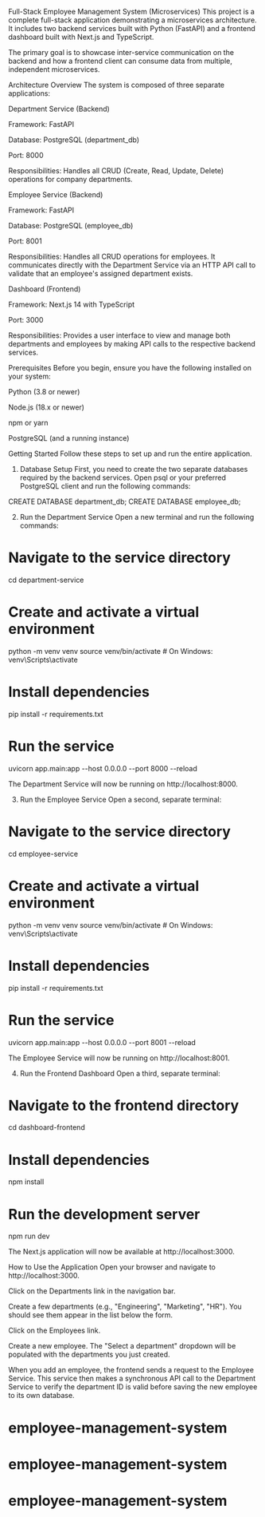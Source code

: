 Full-Stack Employee Management System (Microservices)
This project is a complete full-stack application demonstrating a microservices architecture. It includes two backend services built with Python (FastAPI) and a frontend dashboard built with Next.js and TypeScript.

The primary goal is to showcase inter-service communication on the backend and how a frontend client can consume data from multiple, independent microservices.

Architecture Overview
The system is composed of three separate applications:

Department Service (Backend)

Framework: FastAPI

Database: PostgreSQL (department_db)

Port: 8000

Responsibilities: Handles all CRUD (Create, Read, Update, Delete) operations for company departments.

Employee Service (Backend)

Framework: FastAPI

Database: PostgreSQL (employee_db)

Port: 8001

Responsibilities: Handles all CRUD operations for employees. It communicates directly with the Department Service via an HTTP API call to validate that an employee's assigned department exists.

Dashboard (Frontend)

Framework: Next.js 14 with TypeScript

Port: 3000

Responsibilities: Provides a user interface to view and manage both departments and employees by making API calls to the respective backend services.

Prerequisites
Before you begin, ensure you have the following installed on your system:

Python (3.8 or newer)

Node.js (18.x or newer)

npm or yarn

PostgreSQL (and a running instance)

Getting Started
Follow these steps to set up and run the entire application.

1. Database Setup
   First, you need to create the two separate databases required by the backend services. Open psql or your preferred PostgreSQL client and run the following commands:

CREATE DATABASE department_db;
CREATE DATABASE employee_db;

2. Run the Department Service
   Open a new terminal and run the following commands:

# Navigate to the service directory

cd department-service

# Create and activate a virtual environment

python -m venv venv
source venv/bin/activate # On Windows: venv\Scripts\activate

# Install dependencies

pip install -r requirements.txt

# Run the service

uvicorn app.main:app --host 0.0.0.0 --port 8000 --reload

The Department Service will now be running on http://localhost:8000.

3. Run the Employee Service
   Open a second, separate terminal:

# Navigate to the service directory

cd employee-service

# Create and activate a virtual environment

python -m venv venv
source venv/bin/activate # On Windows: venv\Scripts\activate

# Install dependencies

pip install -r requirements.txt

# Run the service

uvicorn app.main:app --host 0.0.0.0 --port 8001 --reload

The Employee Service will now be running on http://localhost:8001.

4. Run the Frontend Dashboard
   Open a third, separate terminal:

# Navigate to the frontend directory

cd dashboard-frontend

# Install dependencies

npm install

# Run the development server

npm run dev

The Next.js application will now be available at http://localhost:3000.

How to Use the Application
Open your browser and navigate to http://localhost:3000.

Click on the Departments link in the navigation bar.

Create a few departments (e.g., "Engineering", "Marketing", "HR"). You should see them appear in the list below the form.

Click on the Employees link.

Create a new employee. The "Select a department" dropdown will be populated with the departments you just created.

When you add an employee, the frontend sends a request to the Employee Service. This service then makes a synchronous API call to the Department Service to verify the department ID is valid before saving the new employee to its own database.
# employee-management-system
# employee-management-system
# employee-management-system
